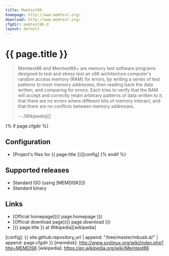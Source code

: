 ```yaml
---
title: Memtest86
homepage: http://www.memtest.org/
download: http://www.memtest.org/
cfgdir: memtest86.d
layout: default
---
```


# {{ page.title }}

> Memtest86 and Memtest86+ are memory test software programs designed to test
> and stress test an x86 architecture computer's random access memory (RAM) for
> errors, by writing a series of test patterns to most memory addresses, then
> reading back the data written, and comparing for errors. Each tries to verify
> that the RAM will accept and correctly retain arbitrary patterns of data
> written to it, that there are no errors where different bits of memory
> interact, and that there are no conflicts between memory addresses.
>
> -- <cite markdown="1">[Wikipedia][]</cite>


{% if page.cfgdir %}
## Configuration

- [Project's files for {{ page.title }}][config]
{% endif %}


## Supported releases

- Standard ISO (using [MEMDISK][])
- Standard binary


## Links

- [Official homepage]({{ page.homepage }})
- [Official download page]({{ page.download }})
- [{{ page.title }} at Wikipedia][wikipedia]


[config]: {{ site.github.repository_url | append: "/tree/master/mbusb.d/" | append: page.cfgdir }}
[memdisk]: http://www.syslinux.org/wiki/index.php?title=MEMDISK
[wikipedia]: https://en.wikipedia.org/wiki/Memtest86
